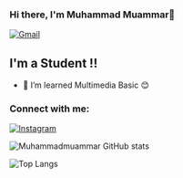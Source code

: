 ### Hi there, I'm Muhammad Muammar👋

[<img alt="Gmail" src="https://img.shields.io/badge/mmuammar391@gmail.com-D14836?style=for-the-badge&logo=gmail&logoColor=white" />][EMAIL]



## I'm a Student !!

- 🌱 I’m learned Multimedia Basic 😊

### Connect with me:

[<img alt="Instagram" src="https://img.shields.io/badge/Muhammad Muammar %20-%23E4405F.svg?&style=for-the-badge&logo=Instagram&logoColor=white"/>][INSTAGRAM]


![Muhammadmuammar GitHub stats](https://github-readme-stats.vercel.app/api?username=mr-amar&show_icons=true&theme=radical)

![Top Langs](https://github-readme-stats.vercel.app/api/top-langs/?username=mr-amar&layout=compact&theme=blueberry)

[INSTAGRAM]:https://www.instagram.com/mhdmuammar/
[EMAIL]: mailto:mmuammar391@gmail.com
